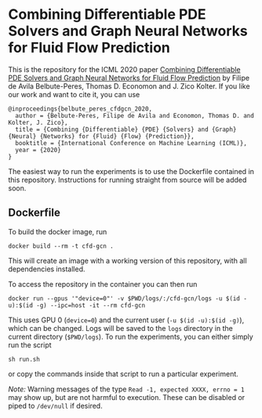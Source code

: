 # Combining Differentiable PDE Solvers and Graph Neural Networks for Fluid Flow Prediction


This is the repository for the ICML 2020 paper [Combining Differentiable PDE Solvers and Graph Neural Networks for Fluid Flow Prediction](https://arxiv.org/abs/2007.04439) by Filipe de Avila Belbute-Peres, Thomas D. Economon and J. Zico Kolter. If you like our work and want to cite it, you can use
```
@inproceedings{belbute_peres_cfdgcn_2020,
  author = {Belbute-Peres, Filipe de Avila and Economon, Thomas D. and Kolter, J. Zico},
  title = {Combining {Differentiable} {PDE} {Solvers} and {Graph} {Neural} {Networks} for {Fluid} {Flow} {Prediction}},
  booktitle = {International Conference on Machine Learning (ICML)},
  year = {2020}
}
```

The easiest way to run the experiments is to use the Dockerfile contained in this repository.  Instructions for running straight from source will be added soon.

## Dockerfile

To build the docker image, run
```
docker build --rm -t cfd-gcn .
```
This will create an image with a working version of this repository, with all dependencies installed.

To access the repository in the container you can then run
```
docker run --gpus '"device=0"' -v $PWD/logs/:/cfd-gcn/logs -u $(id -u):$(id -g) --ipc=host -it --rm cfd-gcn
```
This uses GPU 0 (`device=0`) and the current user (`-u $(id -u):$(id -g)`), which can be changed. 
Logs will be saved to the `logs` directory in the current directory (`$PWD/logs`).
To run the experiments, you can either simply run the script
```
sh run.sh
```
or copy the commands inside that script to run a particular experiment.

*Note:* Warning messages of the type `Read -1, expected XXXX, errno = 1` may show up, but are not harmful to execution. 
These can be disabled or piped to `/dev/null` if desired. 
